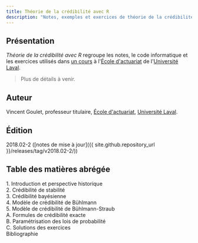```yaml
---
title: Théorie de la crédibilité avec R
description: "Notes, exemples et exercices de théorie de la crédibilité"
---
```


## Présentation

*Théorie de la crédibilité avec R* regroupe les notes, le code
informatique et les exercices utilisés dans [un
cours](https://www.ulaval.ca/les-etudes/cours/repertoire/detailsCours/act-2008-mathematiques-actuarielles-iard-ii.html)
à l'[École d'actuariat](https://www.act.ulaval.ca) de l'[Université
Laval](https://ulaval.ca).

> Plus de détails à venir.

## Auteur

Vincent Goulet, professeur titulaire, [École d'actuariat](https://www.act.ulaval.ca), [Université Laval](https://ulaval.ca).

## Édition

2018.02-2 ([notes de mise à jour]({{ site.github.repository_url }}/releases/tag/v2018.02-2/))

## Table des matières abrégée

1\. Introduction et perspective historique  
2\. Crédibilité de stabilité  
3\. Crédibilité bayésienne  
4\. Modèle de crédibilité de Bühlmann  
5\. Modèle de crédibilité de Bühlmann-Straub  
A. Formules de crédibilité exacte  
B. Paramétrisation des lois de probabilité  
C. Solutions des exercices  
Bibliographie
